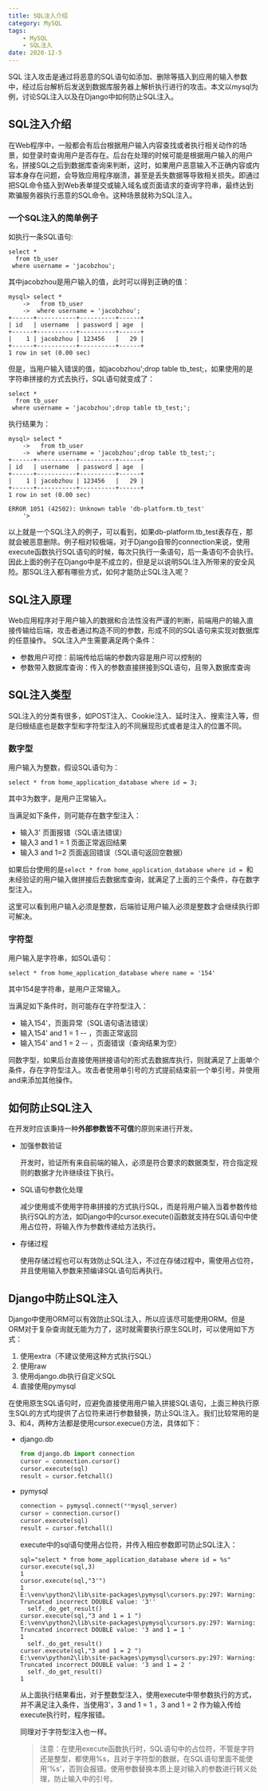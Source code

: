 ```yaml
---
title: SQL注入介绍
category: MySQL
tags:
	- MySQL
	- SQL注入
date: 2020-12-5
---
```


SQL 注入攻击是通过将恶意的SQL语句如添加、删除等插入到应用的输入参数中，经过后台解析后发送到数据库服务器上解析执行进行的攻击。本文以mysql为例，讨论SQL注入以及在Django中如何防止SQL注入。

<!--more-->

## SQL注入介绍

在Web程序中，一般都会有后台根据用户输入内容查找或者执行相关动作的场景，如登录时查询用户是否存在。后台在处理的时候可能是根据用户输入的用户名，拼接SQL之后到数据库查询来判断，这时，如果用户恶意输入不正确内容或内容本身存在问题，会导致应用程序崩溃，甚至是丢失数据等导致相关损失。即通过把SQL命令插入到Web表单提交或输入域名或页面请求的查询字符串，最终达到欺骗服务器执行恶意的SQL命令。这种场景就称为SQL注入。

### 一个SQL注入的简单例子

如执行一条SQL语句:

```mysql
select * 
  from tb_user 
 where username = 'jacobzhou';
```

其中jacobzhou是用户输入的值，此时可以得到正确的值：

```mysql
mysql> select * 
    ->   from tb_user 
    ->  where username = 'jacobzhou';
+------+-----------+----------+------+
| id   | username  | password | age  |
+------+-----------+----------+------+
|    1 | jacobzhou | 123456   |   29 |
+------+-----------+----------+------+
1 row in set (0.00 sec)
```

但是，当用户输入错误的值，如jacobzhou';drop table  tb_test;，如果使用的是字符串拼接的方式去执行，SQL语句就变成了：

```mysql
select * 
  from tb_user 
 where username = 'jacobzhou';drop table tb_test;';
```

执行结果为：

```mysql
mysql> select * 
    ->   from tb_user 
    ->  where username = 'jacobzhou';drop table tb_test;';
+------+-----------+----------+------+
| id   | username  | password | age  |
+------+-----------+----------+------+
|    1 | jacobzhou | 123456   |   29 |
+------+-----------+----------+------+
1 row in set (0.00 sec)

ERROR 1051 (42S02): Unknown table 'db-platform.tb_test'
    '> 
```

以上就是一个SQL注入的例子，可以看到，如果db-platform.tb_test表存在，那就会被恶意删除。例子相对较极端，对于Django自带的connection来说，使用execute函数执行SQL语句的时候，每次只执行一条语句，后一条语句不会执行。因此上面的例子在Django中是不成立的，但是足以说明SQL注入所带来的安全风险。那SQL注入都有哪些方式，如何才能防止SQL注入呢？

## SQL注入原理

Web应用程序对于用户输入的数据和合法性没有严谨的判断，前端用户的输入直接传输给后端，攻击者通过构造不同的参数，形成不同的SQL语句来实现对数据库的任意操作。
SQL注入产生需要满足两个条件：

- 参数用户可控：前端传给后端的参数内容是用户可以控制的
- 参数带入数据库查询：传入的参数直接拼接到SQL语句，且带入数据库查询

## SQL注入类型

SQL注入的分类有很多，如POST注入、Cookie注入、延时注入、搜索注入等，但是归根结底也是数字型和字符型注入的不同展现形式或者是注入的位置不同。

### 数字型

用户输入为整数，假设SQL语句为：

```mysql
select * from home_application_database where id = 3; 
```

其中3为数字，是用户正常输入。

当满足如下条件，则可能存在数字型注入：

- 输入3' 页面报错（SQL语法错误）
- 输入3 and 1 = 1 页面正常返回结果
- 输入3 and 1=2 页面返回错误（SQL语句返回空数据）

如果后台使用的是`select * from home_application_database where id = `和未经验证的用户输入做拼接后去数据库查询，就满足了上面的三个条件，存在数字型注入。

这里可以看到用户输入必须是整数，后端验证用户输入必须是整数才会继续执行即可解决。

### 字符型

用户输入是字符串，如SQL语句：

```
select * from home_application_database where name = '154'
```

其中154是字符串，是用户正常输入。

当满足如下条件时，则可能存在字符型注入：

- 输入154'，页面异常（SQL语句语法错误）
- 输入154' and 1 = 1 -- ，页面正常返回
- 输入154' and 1 = 2 -- ，页面错误（查询结果为空）

同数字型，如果后台直接使用拼接语句的形式去数据库执行，则就满足了上面单个条件，存在字符型注入。攻击者使用单引号的方式提前结束前一个单引号，并使用and来添加其他操作。

## 如何防止SQL注入

在开发时应该秉持一种**外部参数皆不可信**的原则来进行开发。

- 加强参数验证

  开发时，验证所有来自前端的输入，必须是符合要求的数据类型，符合指定规则的数据才允许继续往下执行。

- SQL语句参数化处理

  减少使用或不使用字符串拼接的方式执行SQL，而是将用户输入当着参数传给执行SQL的方法，如Django中的cursor.execute()函数就支持在SQL语句中使用占位符，将输入作为参数传递给方法执行。

- 存储过程

  使用存储过程也可以有效防止SQL注入，不过在存储过程中，需使用占位符，并且使用输入参数来预编译SQL语句后再执行。

## Django中防止SQL注入

Django中使用ORM可以有效防止SQL注入，所以应该尽可能使用ORM。但是ORM对于复杂查询就无能为力了，这时就需要执行原生SQL时，可以使用如下方式：

1. 使用extra（不建议使用这种方式执行SQL）
2. 使用raw
3. 使用django.db执行自定义SQL
4. 直接使用pymysql

在使用原生SQL语句时，应避免直接使用用户输入拼接SQL语句，上面三种执行原生SQL的方式均提供了占位符来进行参数替换，防止SQL注入。我们比较常用的是3、和4，两种方法都是使用cursor.execue()方法，具体如下：

- django.db

  ```python
  from django.db import connection
  cursor = connection.cursor()
  cursor.execute(sql)
  result = cursor.fetchall()
  ```

- pymysql

  ```python
  connection = pymysql.connect(**mysql_server)
  cursor = connection.cursor()
  cursor.execute(sql)
  result = cursor.fetchall()
  ```

  execute中的sql语句使用占位符，并传入相应参数即可防止SQL注入：

  ```
  sql="select * from home_application_database where id = %s" 
  cursor.execute(sql,3)
  1
  cursor.execute(sql,"3'")
  1
  E:\venv\python2\lib\site-packages\pymysql\cursors.py:297: Warning: Truncated incorrect DOUBLE value: '3''
    self._do_get_result()
  cursor.execute(sql,"3 and 1 = 1 ")
  E:\venv\python2\lib\site-packages\pymysql\cursors.py:297: Warning: Truncated incorrect DOUBLE value: '3 and 1 = 1 '
  1
    self._do_get_result()
  cursor.execute(sql,"3 and 1 = 2 ")
  E:\venv\python2\lib\site-packages\pymysql\cursors.py:297: Warning: Truncated incorrect DOUBLE value: '3 and 1 = 2 '
    self._do_get_result()
  1
  ```

  从上面执行结果看出，对于整数型注入，使用execute中带参数执行的方式，并不满足注入条件，当使用3'，3 and 1 = 1 ，3 and 1 = 2 作为输入传给execute执行时，程序报错。

  同理对于字符型注入也一样。

  > 注意：在使用execute函数执行时，SQL语句中的占位符，不管是字符还是整型，都使用%s，且对于字符型的数据，在SQL语句里面不能使用'%s'，否则会报错。使用参数替换本质上是对输入的参数进行转义处理，防止输入中的引号。

